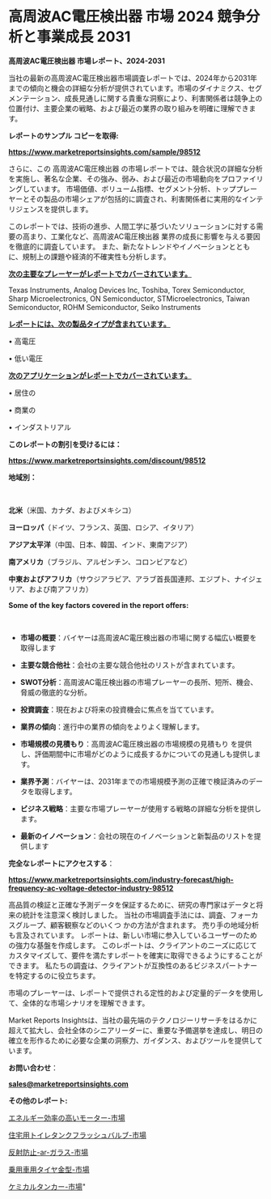 # 高周波AC電圧検出器 市場 2024 競争分析と事業成長 2031

<strong>高周波AC電圧検出器 市場レポート、2024-2031</strong>

当社の最新の高周波AC電圧検出器市場調査レポートでは、2024年から2031年までの傾向と機会の詳細な分析が提供されています。市場のダイナミクス、セグメンテーション、成長見通しに関する貴重な洞察により、利害関係者は競争上の位置付け、主要企業の戦略、および最近の業界の取り組みを明確に理解できます。



<strong>レポートのサンプル コピーを取得:</strong> <a href=https://www.marketreportsinsights.com/sample/98512>

<strong><u>https://www.marketreportsinsights.com/sample/98512</u></strong></a>

さらに、この 高周波AC電圧検出器 の市場レポートでは、競合状況の詳細な分析を実施し、著名な企業、その強み、弱み、および最近の市場動向をプロファイリングしています。 市場価値、ボリューム指標、セグメント分析、トッププレーヤーとその製品の市場シェアが包括的に調査され、利害関係者に実用的なインテリジェンスを提供します。

このレポートでは、技術の進歩、人間工学に基づいたソリューションに対する需要の高まり、工業化など、高周波AC電圧検出器 業界の成長に影響を与える要因を徹底的に調査しています。 また、新たなトレンドやイノベーションとともに、規制上の課題や経済的不確実性も分析します。



<strong><u>次の主要なプレーヤーがレポートでカバーされています。</u></strong>

Texas Instruments, Analog Devices Inc, Toshiba, Torex Semiconductor, Sharp Microelectronics, ON Semiconductor, STMicroelectronics, Taiwan Semiconductor, ROHM Semiconductor, Seiko Instruments



<strong><u><b>レポートには、次の製品タイプが含まれています。</b></u></strong>

• 高電圧

• 低い電圧



<strong><u><b>次のアプリケーションがレポートでカバーされています。</b></u></strong>

• 居住の

• 商業の

• インダストリアル



<strong><b>このレポートの割引を受けるには：</b></strong>

<a href=https://www.marketreportsinsights.com/discount/98512>

<strong><u>https://www.marketreportsinsights.com/discount/98512</u></strong></a>



<strong>地域別：</strong>

<strong> </strong>



<strong>北米</strong>（米国、カナダ、およびメキシコ）



<strong>ヨーロッパ</strong>（ドイツ、フランス、英国、ロシア、イタリア）



<strong>アジア太平洋</strong>（中国、日本、韓国、インド、東南アジア）



<strong>南アメリカ</strong>（ブラジル、アルゼンチン、コロンビアなど）



<strong>中東およびアフリカ</strong>（サウジアラビア、アラブ首長国連邦、エジプト、ナイジェリア、および南アフリカ）



<strong>Some of the key factors covered in the report offers:</strong>

<strong> </strong>
<ul>
  <li>

<strong>市場の概要</strong>：バイヤーは高周波AC電圧検出器の市場に関する幅広い概要を取得します</li>
  <li>

<strong>主要な競合他社</strong>：会社の主要な競合他社のリストが含まれています。</li>
  <li>

<strong>SWOT分析</strong>：高周波AC電圧検出器の市場プレーヤーの長所、短所、機会、脅威の徹底的な分析。</li>
  <li>

<strong>投資調査</strong>：現在および将来の投資機会に焦点を当てています。</li>
  <li>

<strong>業界の傾向</strong>：進行中の業界の傾向をよりよく理解します。</li>
  <li>

<strong>市場規模の見積もり</strong>：高周波AC電圧検出器の市場規模の見積もり を提供し、評価期間中に市場がどのように成長するかについての見通しも提供します。</li>
  <li>

<strong>業界予測</strong>：バイヤーは、2031年までの市場規模予測の正確で検証済みのデータを取得します。</li>
  <li>

<strong>ビジネス戦略</strong>：主要な市場プレーヤーが使用する戦略の詳細な分析を提供します。</li>
  <li>

<strong>最新のイノベーション</strong>：会社の現在のイノベーションと新製品のリストを提供します</li>
</ul>


<strong>完全なレポートにアクセスする</strong>：

<a href=https://www.marketreportsinsights.com/industry-forecast/high-frequency-ac-voltage-detector-industry-98512>

<strong><u>https://www.marketreportsinsights.com/industry-forecast/high-frequency-ac-voltage-detector-industry-98512</u></strong></a>

高品質の検証と正確な予測データを保証するために、研究の専門家はデータと将来の統計を注意深く検討しました。 当社の市場調査手法には、調査、フォーカスグループ、顧客観察などのいくつ かの方法が含まれます。 売り手の地域分析も言及されています。 レポートは、新しい市場に参入しているユーザーのための強力な基盤を作成します。 このレポートは、クライアントのニーズに応じてカスタマイズして、要件を満たすレポートを確実に取得できるようにすることができます。 私たちの調査は、クライアントが互換性のあるビジネスパートナーを特定するのに役立ちます。

市場のプレーヤーは、レポートで提供される定性的および定量的データを使用して、全体的な市場シナリオを理解できます。

Market Reports Insightsは、当社の最先端のテクノロジーリサーチをはるかに超えて拡大し、会社全体のシニアリーダーに、重要な予備選挙を達成し、明日の確立を形作るために必要な企業の洞察力、ガイダンス、およびツールを提供しています。



<strong><b>お問い合わせ</b></strong>：

<a href=mailto:sales@marketreportsinsights.com>

<strong><u>sales@marketreportsinsights.com</u></strong></a>



<strong>その他のレポート:</strong>

<a href=https://www.linkedin.com/pulse/エネルギー効率の高いモーター-市場-2023-swot-分析と最新イノベーション-2030-pr-news-hub-rlzwf/>エネルギー効率の高いモーター-市場</a>

<a href=https://www.linkedin.com/pulse/住宅用トイレタンクフラッシュバルブ-市場-2023-新興市場-将来の動向と市場需要-ruuqf/>住宅用トイレタンクフラッシュバルブ-市場</a>

<a href=https://www.linkedin.com/pulse/反射防止-ar-ガラス-市場-2023-収益と成長ドライバー-2030-kxiff/>反射防止-ar-ガラス-市場</a>

<a href=https://www.linkedin.com/pulse/乗用車用タイヤ金型-市場-2023-swot-分析と最新イノベーション-2030-9hymf/>乗用車用タイヤ金型-市場</a>

<a href=https://www.linkedin.com/pulse/ケミカルタンカー-市場-2023-競争分析と事業成長-2030-trend-tracking-toolbox-24-analysis-bojvf/>ケミカルタンカー-市場</a>"

